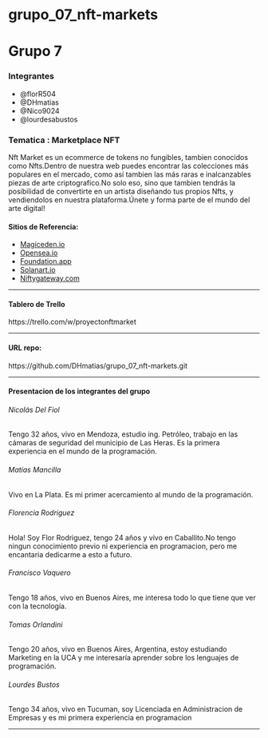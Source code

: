 # grupo_07_nft-markets

<h1>Grupo 7</h1>
<h3>Integrantes</h3>
<ul>
  <li>@florR504</li>
  <li>@DHmatias</li>
  <li>@Nico9024</li>
  <li>@lourdesabustos</li>
</ul>

<h3>Tematica : Marketplace NFT</h3>
<p>Nft Market es un ecommerce de tokens no fungibles, tambien conocidos como Nfts.Dentro de nuestra web puedes encontrar las colecciones más populares en el mercado, como así tambien las más raras e inalcanzables piezas de arte criptografico.No solo eso, sino que tambien tendrás la posibilidad de convertirte en un artista diseñando tus propios Nfts, y vendiendolos en nuestra plataforma.Únete y forma parte de el mundo del arte digital!

<h4>Sitios de Referencia:</h4>
<ul>
  <li><a href="https://magiceden.io/" target="_blank">Magiceden.io</a></li>
  <li><a href="https://opensea.io/" target="_blank">Opensea.io</a></li>
  <li><a href="https://foundation.app/" target="_blank">Foundation.app</a></li>
  <li><a href="https://solanart.io/" target="_blank">Solanart.io</a></li>
  <li><a href="https://Niftygateway.com" target="_blank">Niftygateway.com</a></li>
  
</ul>

<hr>

<h4> Tablero de Trello </h4>
https://trello.com/w/proyectonftmarket
<hr>

<h4> URL repo: </h4>
https://github.com/DHmatias/grupo_07_nft-markets.git

<hr>

<h4>Presentacion de los integrantes del grupo</4>

<h6>Nicolás Del Fiol</h6>
 
 Tengo 32 años, vivo en Mendoza, estudio ing. Petróleo, trabajo en las cámaras de seguridad del municipio de Las Heras. Es la primera experiencia en el mundo de la programación.

<h6>Matías Mancilla</h6>

Vivo en La Plata. Es  mi primer acercamiento al mundo de la programación.

<h6>Florencia Rodriguez</h6>

Hola! Soy Flor Rodriguez, tengo 24 años y vivo en Caballito.No tengo ningun conocimiento previo ni experiencia en programacion, pero me encantaria dedicarme a esto a futuro.

<h6>Francisco Vaquero</h6>

 Tengo 18 años, vivo en Buenos Aires, me interesa todo lo que tiene que ver con la tecnología.

<h6>Tomas Orlandini</h6>

Tengo 20 años, vivo en Buenos Aires, Argentina, estoy estudiando Marketing en la UCA y me interesaría aprender sobre los lenguajes de programación.

<h6>Lourdes Bustos</h6>

Tengo 34 años, vivo en Tucuman, soy Licenciada en Administracion de Empresas y es mi primera experiencia en programacion

<hr>

